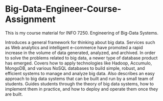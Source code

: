 # Big-Data-Engineer-Course-Assignment
This is my course material for
INFO 7250. Engineering of Big-Data Systems. 

Introduces a general framework for thinking about big data. Services such as Web analytics and intelligent e-commerce have promoted a rapid increase in the volume of data generated, analyzed, and archived. In order to solve the problems related to big data, a newer type of database product has emerged. Covers how to apply technologies like Hadoop, Accumulo, MongoDB, and various NoSQL databases to build simple, robust, and efficient systems to manage and analyze big data. Also describes an easy approach to big data systems that can be built and run by a small team of students. Guides students through the theory of big data systems, how to implement them in practice, and how to deploy and operate them once they are built.
